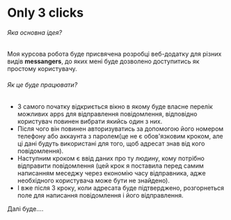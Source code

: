 # Only 3 clicks
###### Яка основна ідея?
Моя курсова робота буде присвячена розробці веб-додатку для різних видів **messangers**, до яких мені буде дозволено доступитись як простому користувачу.

###### Як це буде працювати?
- З самого початку відкриється вікно в якому буде власне перелік можливих apps для відправлення повідомлення, відповідно користувач повинен вибрати якийсь один з них.
- Після чого він повинен авторизуватись за допомогою його номером телефону  або аккаунта з паролем(це не є обов'язковим кроком, але ці дані будуть використані для того, щоб адресат знав від кого повідомлення).
- Наступним кроком є ввід даних про ту людину, кому потрібно відправити повідомлення (цей крок я поставила перед самим написанням меседжу через економію часу відправника, адже необхідного користувача може бути не знайдено).
- І вже після 3 кроку, коли адресата буде підтверджено, розгорнеться поле для написання повідомлення і його відправлення.

Далі буде....